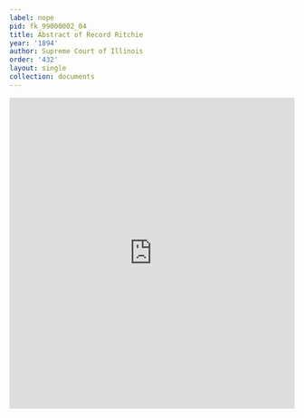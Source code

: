 ```yaml
---
label: nope
pid: fk_99000002_04
title: Abstract of Record Ritchie
year: '1894'
author: Supreme Court of Illinois
order: '432'
layout: single
collection: documents
---
```

<iframe src="https://northwestern.app.box.com/embed/s/kvtcroesdays0xage08ra1ay2lgi7gm1?sortColumn=date&view=list" width="100%" height="550" frameborder="0" allowfullscreen webkitallowfullscreen msallowfullscreen></iframe>
